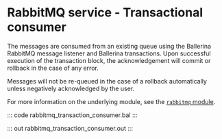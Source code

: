 # RabbitMQ service - Transactional consumer

The messages are consumed from an existing queue using the Ballerina RabbitMQ message listener and Ballerina transactions. Upon successful execution of the transaction block, the acknowledgement will commit or rollback in the case of any error.

Messages will not be re-queued in the case of a rollback automatically unless negatively acknowledged by the user.

For more information on the underlying module, see the [`rabbitmq` module](https://lib.ballerina.io/ballerinax/rabbitmq/latest).

::: code rabbitmq_transaction_consumer.bal :::

::: out rabbitmq_transaction_consumer.out :::
